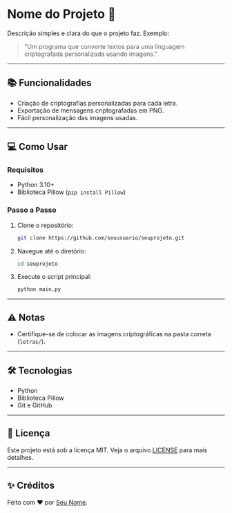 # Nome do Projeto 🚀

Descrição simples e clara do que o projeto faz. Exemplo:
> "Um programa que converte textos para uma linguagem criptografada personalizada usando imagens."

---

## 📚 Funcionalidades
- Criação de criptografias personalizadas para cada letra.
- Exportação de mensagens criptografadas em PNG.
- Fácil personalização das imagens usadas.

---

## 💻 Como Usar
### Requisitos
- Python 3.10+
- Biblioteca Pillow (`pip install Pillow`)

### Passo a Passo
1. Clone o repositório:
    ```bash
    git clone https://github.com/seuusuario/seuprojeto.git
    ```
2. Navegue até o diretório:
    ```bash
    cd seuprojeto
    ```
3. Execute o script principal:
    ```bash
    python main.py
    ```

---

## ⚠️ Notas
- Certifique-se de colocar as imagens criptográficas na pasta correta (`letras/`).

---

## 🛠 Tecnologias
- Python
- Biblioteca Pillow
- Git e GitHub

---

## 📜 Licença
Este projeto está sob a licença MIT. Veja o arquivo [LICENSE](LICENSE) para mais detalhes.

---

## ✨ Créditos
Feito com ❤️ por [Seu Nome](https://github.com/seuusuario).  
